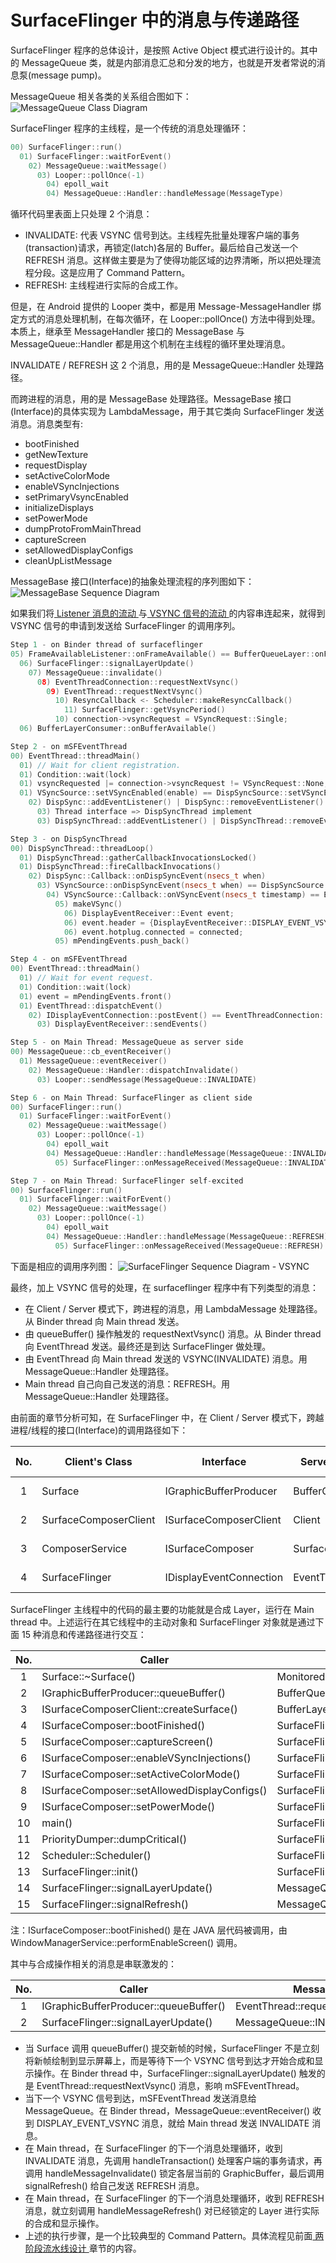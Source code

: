 # SurfaceFlinger 中的消息与传递路径

SurfaceFlinger 程序的总体设计，是按照 Active Object 模式进行设计的。其中的 MessageQueue 类，就是内部消息汇总和分发的地方，也就是开发者常说的消息泵(message pump)。

MessageQueue 相关各类的关系组合图如下：
![MessageQueue Class Diagram](https://raw.github.com/shuyong/Design-Of-Android-10.0-Graphic-System/master/document/server-design/services_surfaceflinger_Scheduler_MessageQueue%20Class%20Diagram.svg)

SurfaceFlinger 程序的主线程，是一个传统的消息处理循环：
```C++
00) SurfaceFlinger::run()
  01) SurfaceFlinger::waitForEvent()
    02) MessageQueue::waitMessage()
      03) Looper::pollOnce(-1)
        04) epoll_wait
        04) MessageQueue::Handler::handleMessage(MessageType)
```

循环代码里表面上只处理 2 个消息：
* INVALIDATE: 代表 VSYNC 信号到达。主线程先批量处理客户端的事务(transaction)请求，再锁定(latch)各层的 Buffer。最后给自己发送一个 REFRESH 消息。这样做主要是为了使得功能区域的边界清晰，所以把处理流程分段。这是应用了 Command Pattern。
* REFRESH: 主线程进行实际的合成工作。

但是，在 Android 提供的 Looper 类中，都是用 Message-MessageHandler 绑定方式的消息处理机制，在每次循环，在 Looper::pollOnce() 方法中得到处理。本质上，继承至 MessageHandler 接口的 MessageBase 与 MessageQueue::Handler 都是用这个机制在主线程的循环里处理消息。

INVALIDATE / REFRESH 这 2 个消息，用的是 MessageQueue::Handler 处理路径。

而跨进程的消息，用的是 MessageBase 处理路径。MessageBase 接口(Interface)的具体实现为 LambdaMessage，用于其它类向 SurfaceFlinger 发送消息。消息类型有:
* bootFinished
* getNewTexture
* requestDisplay
* setActiveColorMode
* enableVSyncInjections
* setPrimaryVsyncEnabled
* initializeDisplays
* setPowerMode
* dumpProtoFromMainThread
* captureScreen
* setAllowedDisplayConfigs
* cleanUpListMessage

MessageBase 接口(Interface)的抽象处理流程的序列图如下：
![MessageBase Sequence Diagram](https://raw.github.com/shuyong/Design-Of-Android-10.0-Graphic-System/master/document/server-design/services_surfaceflinger_Scheduler_MessageBase%20Sequence%20Diagram.svg)

如果我们将[ Listener 消息的流动 ](../framework-design/bufferqueue-design.md#Listener-消息的流动)与[ VSYNC 信号的流动 ](../general-design/VSYNC.md#VSYNC-信号的流动)的内容串连起来，就得到 VSYNC 信号的申请到发送给 SurfaceFlinger 的调用序列。

```C++
Step 1 - on Binder thread of surfaceflinger
05) FrameAvailableListener::onFrameAvailable() == BufferQueueLayer::onFrameAvailable()
  06) SurfaceFlinger::signalLayerUpdate()
    07) MessageQueue::invalidate()
      08) EventThreadConnection::requestNextVsync()
        09) EventThread::requestNextVsync()
          10) ResyncCallback <- Scheduler::makeResyncCallback()
            11) SurfaceFlinger::getVsyncPeriod()
          10) connection->vsyncRequest = VSyncRequest::Single;
  06) BufferLayerConsumer::onBufferAvailable()

Step 2 - on mSFEventThread
00) EventThread::threadMain()
  01) // Wait for client registration.
  01) Condition::wait(lock)
  01) vsyncRequested |= connection->vsyncRequest != VSyncRequest::None;
  01) VSyncSource::setVSyncEnabled(enable) == DispSyncSource::setVSyncEnabled(enable)
    02) DispSync::addEventListener() | DispSync::removeEventListener()
      03) Thread interface => DispSyncThread implement
      03) DispSyncThread::addEventListener() | DispSyncThread::removeEventListener()

Step 3 - on DispSyncThread
00) DispSyncThread::threadLoop()
  01) DispSyncThread::gatherCallbackInvocationsLocked()
  01) DispSyncThread::fireCallbackInvocations()
    02) DispSync::Callback::onDispSyncEvent(nsecs_t when)
      03) VSyncSource::onDispSyncEvent(nsecs_t when) == DispSyncSource::onDispSyncEvent(nsecs_t when) -> sfVsyncSrc
        04) VSyncSource::Callback::onVSyncEvent(nsecs_t timestamp) == EventThread::onVSyncEvent(nsecs_t timestamp) -> mSFEventThread
          05) makeVSync()
            06) DisplayEventReceiver::Event event;
            06) event.header = {DisplayEventReceiver::DISPLAY_EVENT_VSYNC, displayId, timestamp};
            06) event.hotplug.connected = connected;
          05) mPendingEvents.push_back()

Step 4 - on mSFEventThread
00) EventThread::threadMain()
  01) // Wait for event request.
  01) Condition::wait(lock)
  01) event = mPendingEvents.front()
  01) EventThread::dispatchEvent()
    02) IDisplayEventConnection::postEvent() == EventThreadConnection::postEvent()
      03) DisplayEventReceiver::sendEvents()

Step 5 - on Main Thread: MessageQueue as server side
00) MessageQueue::cb_eventReceiver()
  01) MessageQueue::eventReceiver()
    02) MessageQueue::Handler::dispatchInvalidate()
      03) Looper::sendMessage(MessageQueue::INVALIDATE)

Step 6 - on Main Thread: SurfaceFlinger as client side
00) SurfaceFlinger::run()
  01) SurfaceFlinger::waitForEvent()
    02) MessageQueue::waitMessage()
      03) Looper::pollOnce(-1)
        04) epoll_wait
        04) MessageQueue::Handler::handleMessage(MessageQueue::INVALIDATE)
          05) SurfaceFlinger::onMessageReceived(MessageQueue::INVALIDATE)

Step 7 - on Main Thread: SurfaceFlinger self-excited
00) SurfaceFlinger::run()
  01) SurfaceFlinger::waitForEvent()
    02) MessageQueue::waitMessage()
      03) Looper::pollOnce(-1)
        04) epoll_wait
        04) MessageQueue::Handler::handleMessage(MessageQueue::REFRESH)
          05) SurfaceFlinger::onMessageReceived(MessageQueue::REFRESH)
```

下面是相应的调用序列图：
![SurfaceFlinger Sequence Diagram - VSYNC](https://raw.github.com/shuyong/Design-Of-Android-10.0-Graphic-System/master/document/server-design/services_surfaceflinger_SurfaceFlinger%20Sequence%20Diagram%20-%20VSYNC.svg)

最终，加上 VSYNC 信号的处理，在 surfaceflinger 程序中有下列类型的消息：
* 在 Client / Server 模式下，跨进程的消息，用 LambdaMessage 处理路径。从 Binder thread 向 Main thread 发送。
* 由 queueBuffer() 操作触发的 requestNextVsync() 消息。从 Binder thread 向 EventThread 发送。最终还是到达 SurfaceFlinger 做处理。
* 由 EventThread 向 Main thread 发送的 VSYNC(INVALIDATE) 消息。用 MessageQueue::Handler 处理路径。
* Main thread 自己向自己发送的消息：REFRESH。用 MessageQueue::Handler 处理路径。

由前面的章节分析可知，在 SurfaceFlinger 中，在 Client / Server 模式下，跨越进程/线程的接口(Interface)的调用路径如下：

| No. |   Client's Class      | Interface               | Server's Class   | Running on     | Cross type    |
|:---:|-----------------------|-------------------------|------------------|----------------|---------------|
| 1   | Surface               | IGraphicBufferProducer  | BufferQueueLayer | Binder thread  | Cross process |
| 2   | SurfaceComposerClient | ISurfaceComposerClient  | Client           | Binder thread  | Cross process |
| 3   | ComposerService       | ISurfaceComposer        | SurfaceFlinger   | Binder thread  | Cross process |
| 4   | SurfaceFlinger        | IDisplayEventConnection | EventThread      | mSFEventThread | Cross thread  |

SurfaceFlinger 主线程中的代码的最主要的功能就是合成 Layer，运行在 Main thread 中。上述运行在其它线程中的主动对象和 SurfaceFlinger 对象就是通过下面 15 种消息和传递路径进行交互：

| No. | Caller                                       | Callee                                     | Message                         | final SurfaceFlinger method        |
|:---:|----------------------------------------------|--------------------------------------------|---------------------------------|------------------------------------|
|  1  | Surface::~Surface()                          | MonitoredProducer::~MonitoredProducer()    | cleanUpListMessage              | mGraphicBufferProducerList.erase() |
|  2  | IGraphicBufferProducer::queueBuffer()        | BufferQueueLayer::onFrameAvailable()       | EventThread::requestNextVsync() | signalLayerUpdate()                |
|  3  | ISurfaceComposerClient::createSurface()      | BufferLayer::BufferLayer()                 | getNewTexture                   | RenderEngine::genTextures()        |
|  4  | ISurfaceComposer::bootFinished()             | SurfaceFlinger::bootFinished()             | bootFinished                    | bootFinished()                     |
|  5  | ISurfaceComposer::captureScreen()            | SurfaceFlinger::captureScreen()            | captureScreen                   | captureScreenImplLocked()          |
|  6  | ISurfaceComposer::enableVSyncInjections()    | SurfaceFlinger::enableVSyncInjections()    | enableVSyncInjections           | enableVSyncInjections()            |
|  7  | ISurfaceComposer::setActiveColorMode()       | SurfaceFlinger::setActiveColorMode()       | setActiveColorMode              | Display::setColorMode()            |
|  8  | ISurfaceComposer::setAllowedDisplayConfigs() | SurfaceFlinger::setAllowedDisplayConfigs() | setAllowedDisplayConfigs        | setAllowedDisplayConfigsInternal() |
|  9  | ISurfaceComposer::setPowerMode()             | SurfaceFlinger::setPowerMode()             | setPowerMode                    | setPowerModeInternal()             |
| 10  | main()                                       | SurfaceFlinger::init()                     | requestDisplay                  | mVrFlingerRequestsDisplay          |
| 11  | PriorityDumper::dumpCritical()               | SurfaceFlinger::doDump()                   | dumpProtoFromMainThread         | dumpDrawingStateProto()            |
| 12  | Scheduler::Scheduler()                       | SurfaceFlinger::setPrimaryVsyncEnabled()   | setPrimaryVsyncEnabled          | setPrimaryVsyncEnabledInternal()   |
| 13  | SurfaceFlinger::init()                       | SurfaceFlinger::initializeDisplays()       | initializeDisplays              | onInitializeDisplays()             |
| 14  | SurfaceFlinger::signalLayerUpdate()          | MessageQueue::eventReceiver(VSYNC)         | MessageQueue::INVALIDATE        | onMessageReceived(INVALIDATE)      |
| 15  | SurfaceFlinger::signalRefresh()              | MessageQueue::refresh()                    | MessageQueue::REFRESH           | onMessageReceived(REFRESH)         |

注：ISurfaceComposer::bootFinished() 是在 JAVA 层代码被调用，由 WindowManagerService::performEnableScreen() 调用。

其中与合成操作相关的消息是串联激发的：

| No. | Caller                                | Message                         | Message                  |
|:---:|---------------------------------------|---------------------------------|--------------------------|
| 1   | IGraphicBufferProducer::queueBuffer() | EventThread::requestNextVsync() | MessageQueue::INVALIDATE |
| 2   | SurfaceFlinger::signalLayerUpdate()   | MessageQueue::INVALIDATE        | MessageQueue::REFRESH    |

* 当 Surface 调用 queueBuffer() 提交新帧的时候，SurfaceFlinger 不是立刻将新帧绘制到显示屏幕上，而是等待下一个 VSYNC 信号到达才开始合成和显示操作。在 Binder thread 中，SurfaceFlinger::signalLayerUpdate() 触发的是 EventThread::requestNextVsync() 消息，影响 mSFEventThread。
* 当下一个 VSYNC 信号到达，mSFEventThread 发送消息给 MessageQueue。在 Binder thread，MessageQueue::eventReceiver() 收到 DISPLAY_EVENT_VSYNC 消息，就给 Main thread 发送 INVALIDATE 消息。
* 在 Main thread，在 SurfaceFlinger 的下一个消息处理循环，收到 INVALIDATE 消息，先调用 handleTransaction() 处理客户端的事务请求，再调用 handleMessageInvalidate() 锁定各层当前的 GraphicBuffer，最后调用 signalRefresh() 给自己发送 REFRESH 消息。
* 在 Main thread，在 SurfaceFlinger 的下一个消息处理循环，收到 REFRESH 消息，就立刻调用 handleMessageRefresh() 对已经锁定的 Layer 进行实际的合成和显示操作。
* 上述的执行步骤，是一个比较典型的 Command Pattern。具体流程见前面[ 两阶段流水线设计 ](../general-design/2-stage.md)章节的内容。


